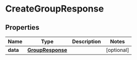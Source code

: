 
# CreateGroupResponse

## Properties
Name | Type | Description | Notes
------------ | ------------- | ------------- | -------------
**data** | [**GroupResponse**](GroupResponse.md) |  |  [optional]



